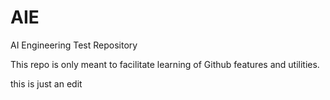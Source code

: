 # AIE
AI Engineering Test Repository

This repo is only meant to facilitate learning of Github features and utilities.


this is just an edit
